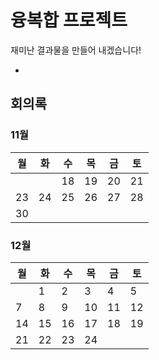 # 융복합 프로젝트

재미난 결과물을 만들어 내겠습니다!



- [회의록]: 회의록

  

  



## 회의록



### 11월

| 월   | 화   | 수   | 목   | 금   | 토   |
| ---- | ---- | ---- | ---- | ---- | ---- |
|      |      | 18   | 19   | 20   | 21   |
| 23   | 24   | 25   | 26   | 27   | 28   |
| 30   |      |      |      |      |      |



### 12월

| 월   | 화   | 수   | 목   | 금   | 토   |
| ---- | ---- | ---- | ---- | ---- | ---- |
|      | 1    | 2    | 3    | 4    | 5    |
| 7    | 8    | 9    | 10   | 11   | 12   |
| 14   | 15   | 16   | 17   | 18   | 19   |
| 21   | 22   | 23   | 24   |      |      |

